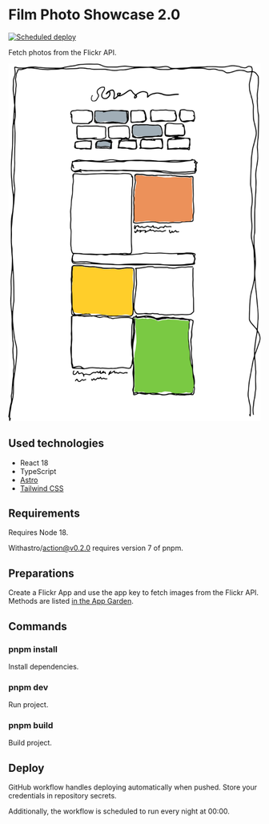 # Film Photo Showcase 2.0

[![Scheduled deploy](https://github.com/Teemeam/film-v2/actions/workflows/main.yml/badge.svg?event=schedule)](https://github.com/Teemeam/film-v2/actions/workflows/main.yml)

Fetch photos from the Flickr API.

![](sketch.svg)

## Used technologies

- React 18
- TypeScript
- [Astro](https://astro.build/)
- [Tailwind CSS](https://tailwindcss.com/)

## Requirements

Requires Node 18.

Withastro/action@v0.2.0 requires version 7 of pnpm.

## Preparations

Create a Flickr App and use the app key to fetch images from the Flickr API. Methods are listed [in the App Garden](https://www.flickr.com/services/api/).

## Commands

### pnpm install

Install dependencies.

### pnpm dev

Run project.

### pnpm build

Build project.

## Deploy

GitHub workflow handles deploying automatically when pushed. Store your credentials in repository secrets.

Additionally, the workflow is scheduled to run every night at 00:00.
